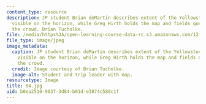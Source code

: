 ```yaml
---
content_type: resource
description: JP student Brian deMartin describes extent of the Yellowstone Calderas,
  visible on the horizon, while Greg Hirth holds the map and fields questions from
  the crowd. Brian Tucholke.
file: /media/https%3A/open-learning-course-data-rc.s3.amazonaws.com/12-753-geodynamics-seminar-spring-2001/b0ea251090373d84b01de3874c580c1f_04.jpg
file_type: image/jpeg
image_metadata:
  caption: JP student Brian deMartin describes extent of the Yellowstone Calderas,
    visible on the horizon, while Greg Hirth holds the map and fields questions from
    the crowd.
  credit: Image courtesy of Brian Tucholke.
  image-alt: Student and trip leader with map.
resourcetype: Image
title: 04.jpg
uid: b0ea2510-9037-3d84-b01d-e3874c580c1f
---
```


